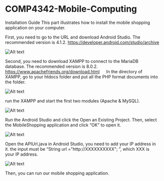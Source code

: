 # COMP4342-Mobile-Computing

Installation Guide
This part illustrates how to install the mobile shopping application on your computer.

First, you need to go to the URL and download Android Studio. The recommended version is 4.1.2.
https://developer.android.com/studio/archive

![Alt text](https://github.com/kuendeee/uploadimage/blob/main/p1.png)

Second, you need to download XAMPP to connect to the MariaDB database. The recommended version is 8.0.2.
https://www.apachefriends.org/download.html
 
In the directory of XAMPP, go to your htdocs folder and put all the PHP format documents into the folder.

![Alt text](https://github.com/kuendeee/uploadimage/blob/main/p2.png)


run the XAMPP and start the first two modules (Apache & MySQL).

 ![Alt text](https://github.com/kuendeee/uploadimage/blob/main/p3.png)


Run the Android Studio and click the Open an Existing Project. Then, select the MobileShopping application and click “OK” to open it.

![Alt text](https://github.com/kuendeee/uploadimage/blob/main/p4.png)
 
 
Open the APIUrl.java in Android Studio, you need to add your IP address in it.
the input must be “String url ="http://XXXXXXXXXX"; ”, which XXX is your IP address.

![Alt text](https://github.com/kuendeee/uploadimage/blob/main/p5.png)


Then, you can run our mobile shopping application.
